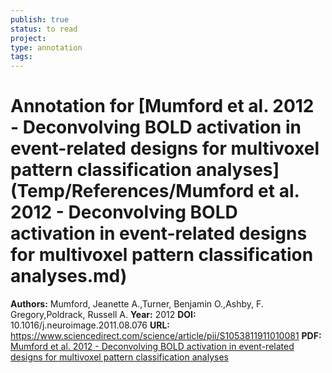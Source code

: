 ```yaml
---
publish: true
status: to read
project:
type: annotation
tags:
---
```

# Annotation for [Mumford et al. 2012 - Deconvolving BOLD activation in event-related designs for multivoxel pattern classification analyses](Temp/References/Mumford et al. 2012 - Deconvolving BOLD activation in event-related designs for multivoxel pattern classification analyses.md)

**Authors:** Mumford, Jeanette A.,Turner, Benjamin O.,Ashby, F. Gregory,Poldrack, Russell A.
**Year:** 2012
**DOI:** 10.1016/j.neuroimage.2011.08.076
**URL:** https://www.sciencedirect.com/science/article/pii/S1053811911010081
**PDF:** [Mumford et al. 2012 - Deconvolving BOLD activation in event-related designs for multivoxel pattern classification analyses](Papers/PDFs/Mumford%20et%20al.%202012%20-%20Deconvolving%20BOLD%20activation%20in%20event-related%20designs%20for%20multivoxel%20pattern%20classification%20analyses.pdf)
